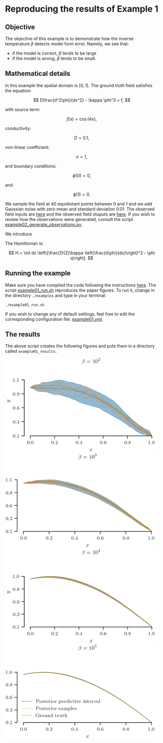 # Reproducing the results of Example 1

## Objective
The objective of this example is to demonstrate how the inverse temperature
$\beta$ detects model form error.
Namely, we see that:
+ if the model is correct, $\beta$ tends to be large
+ if the model is wrong, $\beta$ tends to be small.

## Mathematical details
In this example the spatial domain is $[0, 1]$.
The ground truth field satisfies the equation:

$$
D\frac{d^2\phi}{dx^2} - \kappa \phi^3  = f,
$$

with source term:

$$
f(x) = \cos(4x),
$$

conductivity:

$$
D = 0.1,
$$

non-linear coefficient:

$$
\kappa = 1,
$$

and boundary conditions:

$$
\phi(0) = 0, 
$$

and

$$
\phi(1) = 0.
$$

We sample the field at $40$ equidistant points between $0$ and $1$ and we add
Gaussian noise with zero mean and standard deviation $0.01$.
The observed field inputs are [here](example02_n=40_sigma=1.00e-02_0_x_obs.csv)
and the observed field otuputs are [here](example02_n=40_sigma=1.00e-02_0_x_obs.csv).
If you wish to review how the observations were generated, consult the script
[example02_generate_observations.py](./example02_generate_observations.py).


We introduce 

The Hamiltonian is:

$$
H = \int dx \left\[\frac{1}{2}\kappa \left(\frac{d\phi}{dx}\right)^2 - \phi q\right].
$$

## Running the example

Make sure you have compiled the code following the instructions 
[here](../README.md).
The script [example01_run.sh](./example01_run.sh) reproduces the paper figures.
To run it, change in the directory `./examples` and type in your terminal:
```
./example01_run.sh
```

If you wish to change any of default settings, feel free to edit the 
corresponding configuration file: [example01.yml](./example01.yml).

## The results

The above script creates the following figures and puts them in a directory
called `example01_results`.

![](./paper_figures/example01_beta=1.00e+02.png)
![](./paper_figures/example01_beta=1.00e+03.png)
![](./paper_figures/example01_beta=1.00e+04.png)
![](./paper_figures/example01_beta=1.00e+05.png)
